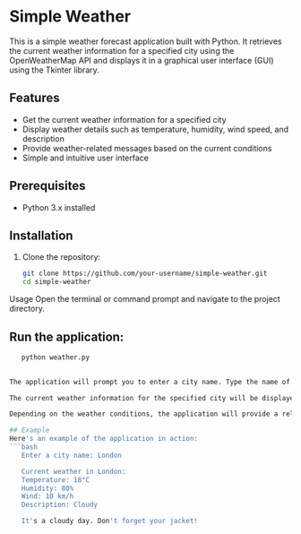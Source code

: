 # Simple Weather

This is a simple weather forecast application built with Python. It retrieves the current weather information for a specified city using the OpenWeatherMap API and displays it in a graphical user interface (GUI) using the Tkinter library.

## Features

- Get the current weather information for a specified city
- Display weather details such as temperature, humidity, wind speed, and description
- Provide weather-related messages based on the current conditions
- Simple and intuitive user interface

## Prerequisites

- Python 3.x installed

## Installation

1. Clone the repository:

   ```bash
   git clone https://github.com/your-username/simple-weather.git
   cd simple-weather
Usage
Open the terminal or command prompt and navigate to the project directory.

## Run the application:
 ```bash
    python weather.py
    

The application will prompt you to enter a city name. Type the name of the city and press Enter.

The current weather information for the specified city will be displayed, including temperature, humidity, wind speed, and description.

Depending on the weather conditions, the application will provide a relevant message, such as "Carry your umbrella, it will rain today" or "Wear sunscreen, it's hot today".

## Example
Here's an example of the application in action:
 ```bash
    Enter a city name: London

    Current weather in London:
    Temperature: 18°C
    Humidity: 80%
    Wind: 10 km/h
    Description: Cloudy

    It's a cloudy day. Don't forget your jacket!
